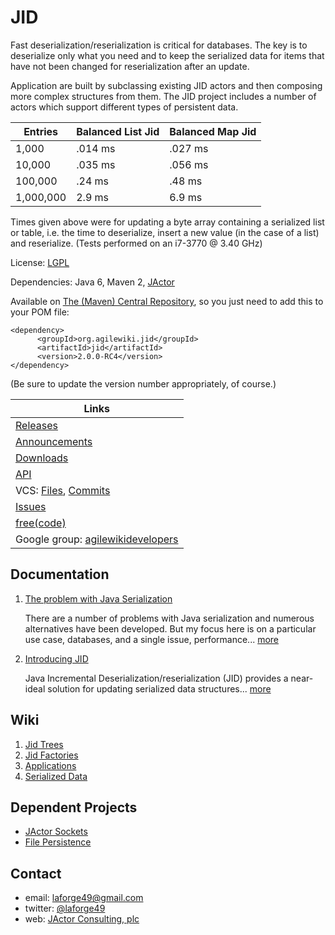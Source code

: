 # JID

Fast deserialization/reserialization is critical for databases. The key is to
deserialize only what you need and to keep the serialized data for items that have
not been changed for reserialization after an update.

Application are built by subclassing existing JID actors and then composing more
complex structures from them. The JID project includes a number of actors which
support different types of persistent data.

| Entries | Balanced List Jid | Balanced Map Jid |
| ------- | ----------------- | ---------------- |
| 1,000 | .014 ms | .027 ms |
| 10,000 | .035 ms | .056 ms |
| 100,000 | .24 ms | .48 ms |
| 1,000,000 | 2.9 ms | 6.9 ms |

Times given above were for updating a byte array containing a serialized list or table,
i.e. the time to deserialize, insert a new value (in the case of a list) and reserialize.
(Tests performed on an i7-3770 @ 3.40 GHz)

License: [LGPL](http://www.gnu.org/licenses/lgpl-2.1.txt)

Dependencies: Java 6, Maven 2, [JActor](https://github.com/laforge49/JActor)

Available on [The (Maven) Central Repository](http://search.maven.org/#search|ga|1|org.agilewiki),
so you just need to add this to your POM file:
```
<dependency>
      <groupId>org.agilewiki.jid</groupId>
      <artifactId>jid</artifactId>
      <version>2.0.0-RC4</version>
</dependency>
```
(Be sure to update the version number appropriately, of course.)

| Links |
| --------------- |
| [Releases](https://freecode.com/projects/jid/releases) |
| [Announcements](https://freecode.com/projects/jid/announcements) |
| [Downloads](https://sourceforge.net/projects/jactor/files/) |
| [API](http://jactor.sourceforge.net/) |
| VCS: [Files](https://github.com/laforge49/JID/), [Commits](https://github.com/laforge49/JID/commits/master) |
| [Issues](https://github.com/laforge49/JID/issues/) |
| [free(code)](http://freecode.com/projects/jid/) |
| Google group: [agilewikidevelopers](http://groups.google.com/group/agilewikidevelopers/) |

## Documentation
1. [The problem with Java Serialization](https://www.ibm.com/developerworks/mydeveloperworks/blogs/jactor/entry/the_problem_with_java_serialization53?lang=en)

    There are a number of problems with Java serialization and numerous alternatives have been developed.
    But my focus here is on a particular use case, databases, and a single issue, performance...
    [more](https://www.ibm.com/developerworks/mydeveloperworks/blogs/jactor/entry/the_problem_with_java_serialization53?lang=en)

1. [Introducing JID](https://www.ibm.com/developerworks/mydeveloperworks/blogs/jactor/entry/introducing_jid14?lang=en)

    Java Incremental Deserialization/reserialization (JID) provides a near-ideal solution for updating serialized data structures...
    [more](https://www.ibm.com/developerworks/mydeveloperworks/blogs/jactor/entry/introducing_jid14?lang=en)

## Wiki
1.  [Jid Trees](https://github.com/laforge49/JID/wiki/Jid-Trees)
1.  [Jid Factories](https://github.com/laforge49/JID/wiki/JidFactories)
1.  [Applications](https://github.com/laforge49/JID/wiki/Applications)
1.  [Serialized Data](https://github.com/laforge49/JID/wiki/Serialized-Data)

## Dependent Projects
*   [JActor Sockets](https://github.com/laforge49/JASocket)
*   [File Persistence](https://github.com/laforge49/JFile)

## Contact
*   email:   laforge49@gmail.com
*   twitter: [@laforge49](https://twitter.com/laforge49)
*   web:     [JActor Consulting, plc](http://jactorconsulting.com)
